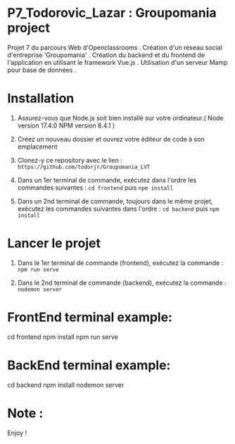 # P7_Todorovic_Lazar : Groupomania project

Projet 7 du parcours Web d'Openclassrooms .
Création d'un réseau social d'entreprise 'Groupomania' .
Création du backend et du frontend de l'application en utilisant le framework Vue.js .
Utilisation d'un serveur Mamp pour base de données .

# Installation

1. Assurez-vous que Node.js soit bien installé sur votre ordinateur.( Node version 17.4.0 NPM version 8.4.1 )

2. Créez un nouveau dossier et ouvrez votre éditeur de code à son emplacement

3. Clonez-y ce repository avec le lien :
   `https://github.com/todorjr/Groupomania_LVT`

4. Dans un 1er terminal de commande, exécutez dans l'ordre les commandes suivantes : `cd frontend` puis `npm install`

5. Dans un 2nd terminal de commande, toujours dans le même projet, exécutez les commandes suivantes dans l'ordre : `cd backend` puis `npm install`

# Lancer le projet

1. Dans le 1er terminal de commande (frontend), exécutez la commande : `npm run serve`

2. Dans le 2nd terminal de commande (backend), exécutez la commande : `nodemon server`

# FrontEnd terminal example:

cd frontend
npm install
npm run serve

# BackEnd terminal example:

cd backend
npm install
nodemon server

# Note :

Enjoy !

